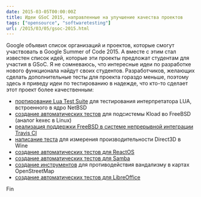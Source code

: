 ```yaml
---
date: 2015-03-05T00:00:00Z
title: Идеи GSoC 2015, направленные на улучшение качества проектов
tags: ["opensource", "softwaretesting"]
url: /2015/03/05/gsoc-2015.html
---
```


Google объявил список организаций и проектов, которые смогут участвовать
в Google Summer of Code 2015. А вместе с этим стал известен список
идей, которые эти проекты предложат студентам для участия в GSoC.
Я не сомневаюсь, что интересные идеи по разработке нового функционала
найдут своих студентов. Разработчиков, желающих сделать дополнительные
тесты для проекта гораздо меньше, поэтому здесь я приведу идеи по тестированию
в надежде, что кто-то сделает этот проект более качественным:

- [портирование Lua Test Suite](http://www.lua.inf.puc-rio.br/gsoc/ideas2015.html#kerneltest) для тестирования интерпретатора LUA, встроенного в ядро NetBSD
- [создание автоматических тестов](https://wiki.freebsd.org/IdeasPage#Test_Kload_.28kexec_for_FreeBSD.29) для подсистемы Kload во FreeBSD (аналог kexec в Linux)
- [реализация поддержки FreeBSD в системе непрерывной интеграции Travis CI](https://wiki.freebsd.org/IdeasPage#Travis_Continuous_Integration_Support_for_FreeBSD)
- [написание теста](http://wiki.winehq.org/SummerOfCode#head-a8fb54a144e2a03000d36049bb62b42e8503fae5) для измерения производительности Direct3D в Wine
- [создание автоматических тестов для ReactOS](http://www.reactos.org/wiki/Google_Summer_of_Code_2015_Ideas#Durability)
- [создание автоматических тестов для Samba](https://wiki.samba.org/index.php/SoC/Ideas#cifs-.3ESamba_automated_test_facility)
- [создание инструментов](http://wiki.openstreetmap.org/wiki/Google_Summer_of_Code/2015/Project_Ideas) для противодействия вандализму в картах OpenStreetMap
- [создание автоматических тестов для LibreOffice](https://wiki.documentfoundation.org/Development/GSoC/Ideas#More_and_better_tests)

Fin
